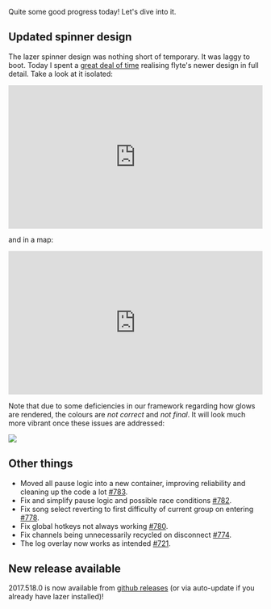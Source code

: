 Quite some good progress today! Let's dive into it.

## Updated spinner design

The lazer spinner design was nothing short of temporary. It was laggy to boot. Today I spent a [great deal of time](https://github.com/ppy/osu/pull/791) realising flyte's newer design in full detail. Take a look at it isolated:

<div style="width: 100%; height: 0px; position: relative; padding-bottom: 56.250%;"><iframe src="https://streamable.com/s/ya3f1/agegle" frameborder="0" width="100%" height="100%" allowfullscreen style="width: 100%; height: 100%; position: absolute;"></iframe></div>

and in a map:

<div style="width: 100%; height: 0px; position: relative; padding-bottom: 56.250%;"><iframe src="https://streamable.com/s/hx61n/niuhzc" frameborder="0" width="100%" height="100%" allowfullscreen style="width: 100%; height: 100%; position: absolute;"></iframe></div>

Note that due to some deficiencies in our framework regarding how glows are rendered, the colours are *not correct* and *not final*. It will look much more vibrant once these issues are addressed:

![](https://puu.sh/vTQTX/6030cfac89.png)

## Other things

- Moved all pause logic into a new container, improving reliability and cleaning up the code a lot [#783](https://github.com/ppy/osu/pull/783).
- Fix and simplify pause logic and possible race conditions [#782](https://github.com/ppy/osu/pull/782).
- Fix song select reverting to first difficulty of current group on entering [#778](https://github.com/ppy/osu/pull/778).
- Fix global hotkeys not always working [#780](https://github.com/ppy/osu/pull/780).
- Fix channels being unnecessarily recycled on disconnect [#774](https://github.com/ppy/osu/pull/774).
- The log overlay now works as intended [#721](https://github.com/ppy/osu-framework/pull/721).

## New release available

2017.518.0 is now available from [github releases](https://github.com/ppy/osu/releases/tag/v2017.518.0) (or via auto-update if you already have lazer installed)!